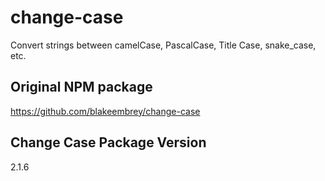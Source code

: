 change-case
===========

Convert strings between camelCase, PascalCase, Title Case, snake_case, etc.

## Original NPM package
https://github.com/blakeembrey/change-case

## Change Case Package Version
2.1.6